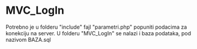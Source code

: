 # MVC_LogIn

Potrebno je u folderu "include" fajl "parametri.php" popuniti podacima za konekciju na server. 
U folderu "MVC_LogIn" se nalazi i baza podataka, pod nazivom BAZA.sql
